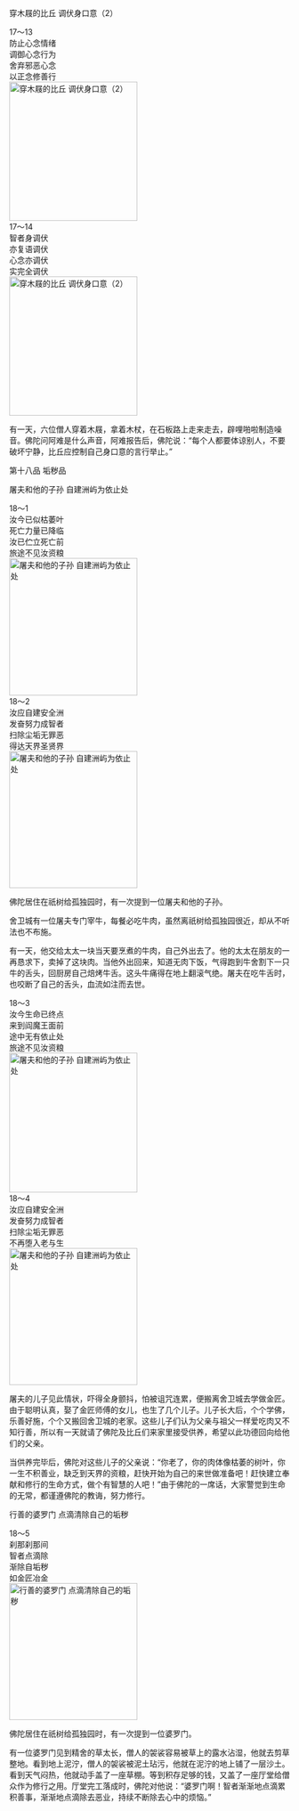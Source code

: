 穿木屐的比丘 调伏身口意（2）

<div class="e2">
<div>
17～13<br>
 防止心念情绪<br>
 调御心念行为<br>
 舍弃邪恶心念<br>
 以正念修善行
</div>
<img src="images/fjj-69-1.jpg" width="230" height="250" alt="穿木屐的比丘 调伏身口意（2）"/>
</div>

<div class="e2">
<div>
17～14<br>
 智者身调伏<br>
 亦复语调伏<br>
 心念亦调伏<br>
 实完全调伏
</div>
<img src="images/fjj-69-2.jpg" width="230" height="250" alt="穿木屐的比丘 调伏身口意（2）"/>
</div>

有一天，六位僧人穿着木屐，拿着木杖，在石板路上走来走去，辟哩啪啦制造噪音。佛陀问阿难是什么声音，阿难报告后，佛陀说：“每个人都要体谅别人，不要破坏宁静，比丘应控制自己身口意的言行举止。”

第十八品 垢秽品

屠夫和他的子孙 自建洲屿为依止处

<div class="e2">
<div>
18～1<br>
 汝今已似枯萎叶<br>
 死亡力量已降临<br>
 汝已伫立死亡前<br>
 旅途不见汝资粮
</div>
<img src="images/fjj-69-3.jpg" width="230" height="247" alt="屠夫和他的子孙 自建洲屿为依止处"/>
</div>

<div class="e2">
<div>
18～2<br>
 汝应自建安全洲<br>
 发奋努力成智者<br>
 扫除尘垢无罪恶<br>
 得达天界圣贤界
</div>
<img src="images/fjj-69-4.jpg" width="230" height="246" alt="屠夫和他的子孙 自建洲屿为依止处"/>
</div>

佛陀居住在祇树给孤独园时，有一次提到一位屠夫和他的子孙。

舍卫城有一位屠夫专门宰牛，每餐必吃牛肉，虽然离祇树给孤独园很近，却从不听法也不布施。

有一天，他交给太太一块当天要烹煮的牛肉，自己外出去了。他的太太在朋友的一再恳求下，卖掉了这块肉。当他外出回来，知道无肉下饭，气得跑到牛舍割下一只牛的舌头，回厨房自己焙烤牛舌。这头牛痛得在地上翻滚气绝。屠夫在吃牛舌时，也咬断了自己的舌头，血流如注而去世。

<div class="e2">
<div>
18～3<br>
 汝今生命已终点<br>
 来到阎魔王面前<br>
 途中无有依止处<br>
 旅途不见汝资粮
</div>
<img src="images/fjj-69-5.jpg" width="230" height="251" alt="屠夫和他的子孙 自建洲屿为依止处"/>
</div>

<div class="e2">
<div>
18～4<br>
 汝应自建安全洲<br>
 发奋努力成智者<br>
 扫除尘垢无罪恶<br>
 不再堕入老与生
</div>
<img src="images/fjj-69-6.jpg" width="230" height="246" alt="屠夫和他的子孙 自建洲屿为依止处"/>
</div>

屠夫的儿子见此情状，吓得全身颤抖，怕被诅咒连累，便搬离舍卫城去学做金匠。由于聪明认真，娶了金匠师傅的女儿，也生了几个儿子。儿子长大后，个个学佛，乐善好施，个个又搬回舍卫城的老家。这些儿子们认为父亲与祖父一样爱吃肉又不知行善，所以有一天就请了佛陀及比丘们来家里接受供养，希望以此功德回向给他们的父亲。

当供养完毕后，佛陀对这些儿子的父亲说：“你老了，你的肉体像枯萎的树叶，你一生不积善业，缺乏到天界的资粮，赶快开始为自己的来世做准备吧！赶快建立奉献和修行的生命方式，做个有智慧的人吧！”由于佛陀的一席话，大家警觉到生命的无常，都谨遵佛陀的教诲，努力修行。

行善的婆罗门 点滴清除自己的垢秽

<div class="e2">
<div>
18～5<br>
 刹那刹那间<br>
 智者点滴除<br>
 渐除自垢秽<br>
 如金匠冶金
</div>
<img src="images/fjj-69-7.jpg" width="230" height="246" alt="行善的婆罗门 点滴清除自己的垢秽"/>
</div>

佛陀居住在祇树给孤独园时，有一次提到一位婆罗门。

有一位婆罗门见到精舍的草太长，僧人的袈裟容易被草上的露水沾湿，他就去剪草整地。看到地上泥泞，僧人的袈裟被泥土玷污，他就在泥泞的地上铺了一层沙土。看到天气闷热，他就动手盖了一座草棚。等到积存足够的钱，又盖了一座厅堂给僧众作为修行之用。厅堂完工落成时，佛陀对他说：“婆罗门啊！智者渐渐地点滴累积善事，渐渐地点滴除去恶业，持续不断除去心中的烦恼。”
